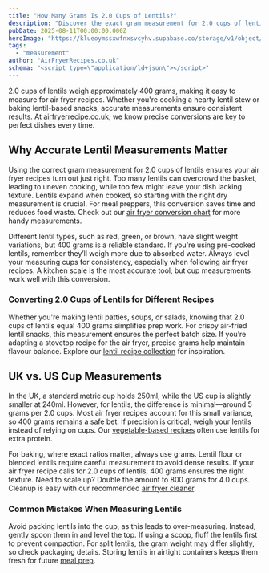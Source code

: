 ```yaml
---
title: "How Many Grams Is 2.0 Cups of Lentils?"
description: "Discover the exact gram measurement for 2.0 cups of lentils and simplify your air fryer cooking with this easy conversion guide."
pubDate: 2025-08-11T00:00:00.000Z
heroImage: "https://klueoymssxwfnxsvcyhv.supabase.co/storage/v1/object/public/md/how-many-grams-is-2-cups-of-lentils-6d88bc30.webp"
tags:
  - "measurement"
author: "AirFryerRecipes.co.uk"
schema: "<script type=\"application/ld+json\"></script>"
---
```


<p>2.0 cups of lentils weigh approximately 400 grams, making it easy to measure for air fryer recipes. Whether you're cooking a hearty lentil stew or baking lentil-based snacks, accurate measurements ensure consistent results. At <a href=https://www.airfryerrecipe.co.uk>airfryerrecipe.co.uk</a>, we know precise conversions are key to perfect dishes every time.</p>  

<h2>Why Accurate Lentil Measurements Matter</h2>  
<p>Using the correct gram measurement for 2.0 cups of lentils ensures your air fryer recipes turn out just right. Too many lentils can overcrowd the basket, leading to uneven cooking, while too few might leave your dish lacking texture. Lentils expand when cooked, so starting with the right dry measurement is crucial. For meal preppers, this conversion saves time and reduces food waste. Check out our <a href=https://www.airfryerrecipe.co.uk/air-fryer-conversion-chart>air fryer conversion chart</a> for more handy measurements.</p>  

<p>Different lentil types, such as red, green, or brown, have slight weight variations, but 400 grams is a reliable standard. If you're using pre-cooked lentils, remember they’ll weigh more due to absorbed water. Always level your measuring cups for consistency, especially when following air fryer recipes. A kitchen scale is the most accurate tool, but cup measurements work well with this conversion.</p>  

<h3>Converting 2.0 Cups of Lentils for Different Recipes</h3>  
<p>Whether you're making lentil patties, soups, or salads, knowing that 2.0 cups of lentils equal 400 grams simplifies prep work. For crispy air-fried lentil snacks, this measurement ensures the perfect batch size. If you’re adapting a stovetop recipe for the air fryer, precise grams help maintain flavour balance. Explore our <a href=https://www.airfryerrecipe.co.uk/recipes>lentil recipe collection</a> for inspiration.</p>  

<h2>UK vs. US Cup Measurements</h2>  
<p>In the UK, a standard metric cup holds 250ml, while the US cup is slightly smaller at 240ml. However, for lentils, the difference is minimal—around 5 grams per 2.0 cups. Most air fryer recipes account for this small variance, so 400 grams remains a safe bet. If precision is critical, weigh your lentils instead of relying on cups. Our <a href=https://www.airfryerrecipe.co.uk/recipe-category/vegetables>vegetable-based recipes</a> often use lentils for extra protein.</p>  

<p>For baking, where exact ratios matter, always use grams. Lentil flour or blended lentils require careful measurement to avoid dense results. If your air fryer recipe calls for 2.0 cups of lentils, 400 grams ensures the right texture. Need to scale up? Double the amount to 800 grams for 4.0 cups. Cleanup is easy with our recommended <a href=https://www.airfryerrecipe.co.uk/air-fryer-cleaner>air fryer cleaner</a>.</p>  

<h3>Common Mistakes When Measuring Lentils</h3>  
<p>Avoid packing lentils into the cup, as this leads to over-measuring. Instead, gently spoon them in and level the top. If using a scoop, fluff the lentils first to prevent compaction. For split lentils, the gram weight may differ slightly, so check packaging details. Storing lentils in airtight containers keeps them fresh for future <a href=https://www.airfryerrecipe.co.uk/recipe-category/meal-prep>meal prep</a>.</p>